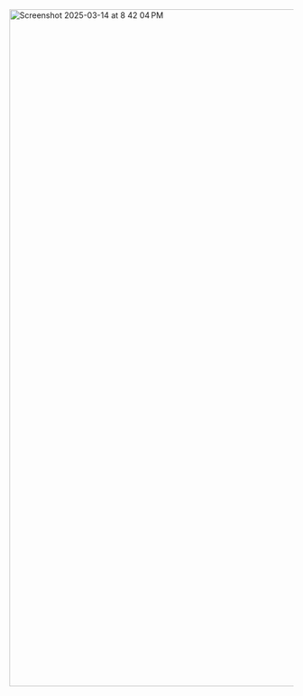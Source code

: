 <img width="1200" alt="Screenshot 2025-03-14 at 8 42 04 PM" src="https://github.com/user-attachments/assets/e64576a9-94b1-4d0a-85d4-4338b71b8f3d" />

